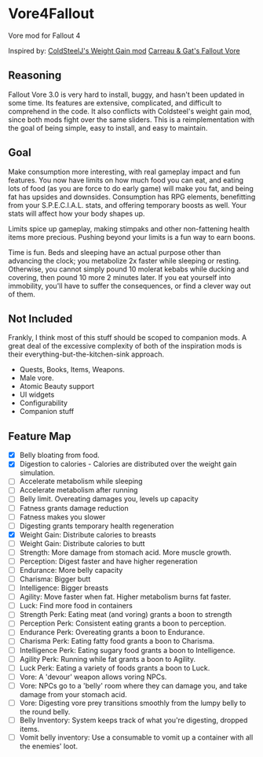 # Vore4Fallout
 Vore mod for Fallout 4

Inspired by:
[ColdSteelJ's Weight Gain mod](https://www.deviantart.com/coldsteelj/art/Fallout-4-WeightGain-mod-ssbbw-730902010)
[Carreau & Gat's Fallout Vore](https://aryion.com/forum/viewtopic.php?f=79&t=58266)

## Reasoning
Fallout Vore 3.0 is very hard to install, buggy, and hasn't been updated in some time. Its features are extensive, complicated, and difficult to comprehend in the code. It also conflicts with Coldsteel's weight gain mod, since both mods fight over the same sliders. This is a reimplementation with the goal of being simple, easy to install, and easy to maintain.

## Goal
Make consumption more interesting, with real gameplay impact and fun features. You now have limits on how much food you can eat, and eating lots of food (as you are force to do early game) will make you fat, and being fat has upsides and downsides. Consumption has RPG elements, benefitting from your S.P.E.C.I.A.L. stats, and offering temporary boosts as well. Your stats will affect how your body shapes up.

Limits spice up gameplay, making stimpaks and other non-fattening health items more precious. Pushing beyond your limits is a fun way to earn boons.

Time is fun. Beds and sleeping have an actual purpose other than advancing the clock; you metabolize 2x faster while sleeping or resting. Otherwise, you cannot simply pound 10 molerat kebabs while ducking and covering, then pound 10 more 2 minutes later. If you eat yourself into immobility, you'll have to suffer the consequences, or find a clever way out of them.

## Not Included
Frankly, I think most of this stuff should be scoped to companion mods. A great deal of the excessive complexity of both of the inspiration mods is their everything-but-the-kitchen-sink approach. 

* Quests, Books, Items, Weapons.
* Male vore.
* Atomic Beauty support
* UI widgets
* Configurability
* Companion stuff

## Feature Map
- [x] Belly bloating from food.
- [x] Digestion to calories - Calories are distributed over the weight gain simulation.
- [ ] Accelerate metabolism while sleeping
- [ ] Accelerate metabolism after running
- [ ] Belly limit. Overeating damages you, levels up capacity
- [ ] Fatness grants damage reduction
- [ ] Fatness makes you slower
- [ ] Digesting grants temporary health regeneration
- [x] Weight Gain: Distribute calories to breasts
- [ ] Weight Gain: Distribute calories to butt
- [ ] Strength: More damage from stomach acid. More muscle growth.
- [ ] Perception: Digest faster and have higher regeneration
- [ ] Endurance: More belly capacity
- [ ] Charisma: Bigger butt
- [ ] Intelligence: Bigger breasts
- [ ] Agility: Move faster when fat. Higher metabolism burns fat faster.
- [ ] Luck: Find more food in containers
- [ ] Strength Perk: Eating meat (and voring) grants a boon to strength
- [ ] Perception Perk: Consistent eating grants a boon to perception.
- [ ] Endurance Perk: Overeating grants a boon to Endurance.
- [ ] Charisma Perk: Eating fatty food grants a boon to Charisma.
- [ ] Intelligence Perk: Eating sugary food grants a boon to Intelligence.
- [ ] Agility Perk: Running while fat grants a boon to Agility.
- [ ] Luck Perk: Eating a variety of foods grants a boon to Luck.
- [ ] Vore: A 'devour' weapon allows voring NPCs.
- [ ] Vore: NPCs go to a 'belly' room where they can damage you, and take damage from your stomach acid.
- [ ] Vore: Digesting vore prey transitions smoothly from the lumpy belly to the round belly.
- [ ] Belly Inventory: System keeps track of what you're digesting, dropped items.
- [ ] Vomit belly inventory: Use a consumable to vomit up a container with all the enemies' loot.
